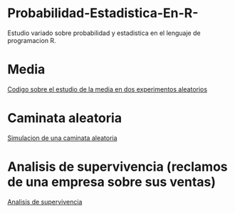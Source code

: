 # Probabilidad-Estadistica-En-R-
Estudio variado sobre probabilidad y estadistica en el lenguaje de programacion R. 
# Media
[Codigo sobre el estudio de la media en dos experimentos aleatorios](https://github.com/GallegosLuna/Probabilidad-Estadistica-En-R-/blob/main/Media%20(estudio).pdf)
# Caminata aleatoria
[Simulacion de una caminata aleatoria](https://github.com/GallegosLuna/Probabilidad-Estadistica-En-R-/blob/main/Simulacion%20de%20una%20caminata%20aleatoria.pdf)

# Analisis de supervivencia (reclamos de una empresa sobre sus ventas)
[Analisis de supervivencia](https://github.com/GallegosLuna/Probabilidad-Estadistica-En-R-/blob/main/Simulacion%20de%20una%20caminata%20aleatoria.pdf)

